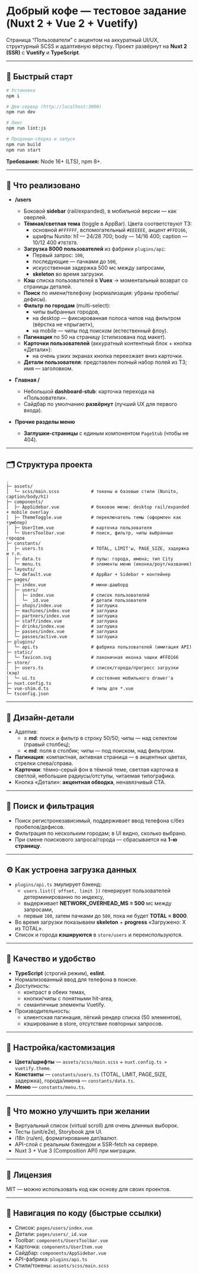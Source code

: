 # Добрый кофе — тестовое задание (Nuxt 2 + Vue 2 + Vuetify)

Страница “Пользователи” с акцентом на аккуратный UI/UX, структурный SCSS и адаптивную вёрстку. Проект развёрнут на **Nuxt 2 (SSR)** с **Vuetify** и **TypeScript**.

---

## 🚀 Быстрый старт

```bash
# Установка
npm i

# Дев-сервер (http://localhost:3000)
npm run dev

# Линт
npm run lint:js

# Продакшн-сборка и запуск
npm run build
npm run start
```

**Требования:** Node 16+ (LTS), npm 8+.

---

## 🧱 Что реализовано

- **/users**

  - Боковой **sidebar** (rail/expanded), в мобильной версии — как оверлей.
  - **Тёмная/светлая тема** (toggle в AppBar). Цвета соответствуют ТЗ:
    - основной `#FFFFFF`, вспомогательный `#EEEEEE`, акцент `#FFD166`,
    - шрифты Nunito: h1 — 24/28 700; body — 14/16 400; caption — 10/12 400 `#787878`.
  - **Загрузка 8000 пользователей** из фабрики `plugins/api`:
    - Первый запрос: `100`,
    - последующие — пачками до `500`,
    - искусственная задержка 500 мс между запросами,
    - **skeleton** во время загрузки.
  - **Кэш** списка пользователей в **Vuex** → моментальный возврат со страницы деталей.
  - **Поиск** по имени/телефону (нормализация: убраны пробелы/дефисы).
  - **Фильтр по городам** (multi-select):
    - чипы выбранных городов,
    - на desktop — фиксированная полоса чипов над фильтром (вёрстка не «прыгает»),
    - на mobile — чипы под поиском (естественный флоу).
  - **Пагинация** по 50 на страницу (стилизована под макет).
  - **Карточки пользователей** (аккуратный контентный блок + кнопка «Детали»):
    - на очень узких экранах кнопка переезжает вниз карточки.
  - **Детали пользователя**: представлен полный набор полей из ТЗ; имя — заголовком.

- **Главная /**

  - Небольшой **dashboard-stub**: карточка перехода на «Пользователи».
  - Сайдбар по умолчанию **развёрнут** (лучший UX для первого входа).

- **Прочие разделы меню**
  - **Заглушки-страницы** с единым компонентом `PageStub` (чтобы не 404).

---

## 🗂 Структура проекта

```
.
├─ assets/
│  └─ scss/main.scss            # токены и базовые стили (Nunito, caption/body/h1)
├─ components/
│  ├─ AppSidebar.vue            # боковое меню: desktop rail/expanded + mobile overlay
│  ├─ ThemeToggle.vue           # переключатель темы (оформлен как тумблер)
│  ├─ UserItem.vue              # карточка пользователя
│  └─ UsersToolbar.vue          # поиск, фильтр, чипы выбранных городов
├─ constants/
│  ├─ users.ts                  # TOTAL, LIMIT'ы, PAGE_SIZE, задержка и т.п.
│  ├─ data.ts                   # пулы: города, имена; тип City
│  └─ menu.ts                   # элементы меню (иконка/роут/название)
├─ layouts/
│  └─ default.vue               # AppBar + Sidebar + контейнер
├─ pages/
│  ├─ index.vue                 # мини-дашборд
│  ├─ users/
│  │  ├─ index.vue              # список пользователей
│  │  └─ _id.vue                # детали пользователя
│  ├─ shops/index.vue           # заглушка
│  ├─ machines/index.vue        # заглушка
│  ├─ partners/index.vue        # заглушка
│  ├─ staff/index.vue           # заглушка
│  ├─ drinks/index.vue          # заглушка
│  ├─ passes/index.vue          # заглушка
│  └─ passes/active.vue         # заглушка
├─ plugins/
│  └─ api.ts                    # фабрика пользователей (имитация API)
├─ static/
│  └─ favicon.svg               # лаконичная иконка чашки #FFD166
├─ store/
│  ├─ users.ts                  # список/города/прогресс загрузки (кэш)
│  └─ ui.ts                     # состояние мобильного drawer'а
├─ nuxt.config.ts
├─ vue-shim.d.ts                # типы для *.vue
└─ tsconfig.json
```

---

## 🎨 Дизайн-детали

- Адаптив:
  - ≥ **md**: поиск и фильтр в строку 50/50; чипы — над селектом (правый столбец);
  - **< md**: поля в столбик; чипы — под поиском, над фильтром.
- **Пагинация**: компактная, активная страница — в акцентных цветах, стрелки слева/справа.
- **Карточки**: тёмно-серый фон в тёмной теме, светлая карточка в светлой, небольшие радиусы/отступы, читаемая типографика.
- Кнопка «Детали»: **акцентная обводка**, ненавязчивый CTA.

---

## 🔎 Поиск и фильтрация

- Поиск регистронезависимый, поддерживает ввод телефона с/без пробелов/дефисов.
- Фильтрация по нескольким городам; в UI видно, сколько выбрано.
- При смене поискового запроса/города — сбрасывается на **1-ю страницу**.

---

## ⚙️ Как устроена загрузка данных

- `plugins/api.ts` эмулирует бэкенд:
  - `users.list({ offset, limit })` генерирует пользователей детерминированно по индексу,
  - выдерживает **NETWORK_OVERHEAD_MS = 500** мс между запросами,
  - первые `100`, затем пачками до `500`, пока не будет **TOTAL = 8000**.
- Во время загрузки показываем **skeleton** + **progress** «Загружено: X из TOTAL».
- Список и города **кэшируются** в `store/users` и переиспользуются.

---

## 🧪 Качество и удобство

- **TypeScript** (строгий режим), **eslint**.
- Нормализованный ввод для телефона в поиске.
- Доступность:
  - контраст в обеих темах,
  - кнопки/чипы с понятными hit-area,
  - семантичные элементы Vuetify.
- Производительность:
  - клиентская пагинация, лёгкий рендер списка (50 элементов),
  - кэширование в store, отсутствие повторных запросов.

---

## 🔧 Настройка/кастомизация

- **Цвета/шрифты** — `assets/scss/main.scss` + `nuxt.config.ts > vuetify.theme`.
- **Константы** — `constants/users.ts` (TOTAL, LIMIT, PAGE_SIZE, задержка),
  города/имена — `constants/data.ts`.
- **Меню** — `constants/menu.ts`.

---

## 📌 Что можно улучшить при желании

- Виртуальный список (virtual scroll) для очень длинных выборок.
- Тесты (unit/e2e), Storybook для UI.
- i18n (ru/en), форматирование дат/валют.
- API-слой с реальным бэкендом и SSR-fetch на сервере.
- Nuxt 3 + Vue 3 (Composition API) при миграции.

---

## 📄 Лицензия

MIT — можно использовать код как основу для своих проектов.

---

## 🧭 Навигация по коду (быстрые ссылки)

- Список: `pages/users/index.vue`
- Детали: `pages/users/_id.vue`
- Toolbar: `components/UsersToolbar.vue`
- Карточка: `components/UserItem.vue`
- Сайдбар: `components/AppSidebar.vue`
- API-фабрика: `plugins/api.ts`
- Стили/токены: `assets/scss/main.scss`
